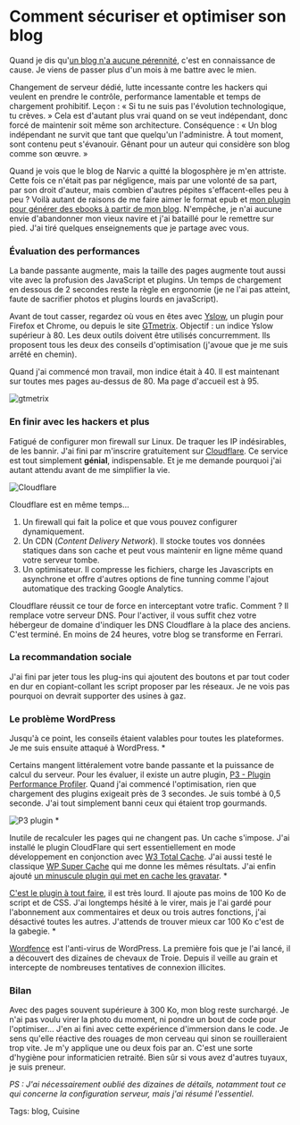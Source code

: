 # Comment sécuriser et optimiser son blog

Quand je dis qu'[un blog n'a aucune pérennité](http://blog.tcrouzet.com/2013/01/21/le-blog-une-pratique-depassee/), c'est en connaissance de cause. Je viens de passer plus d'un mois à me battre avec le mien.

Changement de serveur dédié, lutte incessante contre les hackers qui veulent en prendre le contrôle, performance lamentable et temps de chargement prohibitif. Leçon : « Si tu ne suis pas l'évolution technologique, tu crèves. » Cela est d'autant plus vrai quand on se veut indépendant, donc forcé de maintenir soit même son architecture. Conséquence : « Un blog indépendant ne survit que tant que quelqu'un l'administre. À tout moment, sont contenu peut s'évanouir. Gênant pour un auteur qui considère son blog comme son œuvre. »

Quand je vois que le blog de Narvic a quitté la blogosphère je m'en attriste. Cette fois ce n'était pas par négligence, mais par une volonté de sa part, par son droit d'auteur, mais combien d'autres pépites s'effacent-elles peu à peu ? Voilà autant de raisons de me faire aimer le format epub et [mon plugin pour générer des ebooks à partir de mon blog](http://wordpress.org/extend/plugins/wp2epub/). N'empêche, je n'ai aucune envie d'abandonner mon vieux navire et j'ai bataillé pour le remettre sur pied. J'ai tiré quelques enseignements que je partage avec vous.

### Évaluation des performances

La bande passante augmente, mais la taille des pages augmente tout aussi vite avec la profusion des JavaScript et plugins. Un temps de chargement en dessous de 2 secondes reste la règle en ergonomie (je ne l'ai pas atteint, faute de sacrifier photos et plugins lourds en javaScript).

Avant de tout casser, regardez où vous en êtes avec [Yslow](http://developer.yahoo.com/yslow/), un plugin pour Firefox et Chrome, ou depuis le site [GTmetrix](http://gtmetrix.com). Objectif : un indice Yslow supérieur à 80. Les deux outils doivent être utilisés concurremment. Ils proposent tous les deux des conseils d'optimisation (j'avoue que je me suis arrêté en chemin).

Quand j'ai commencé mon travail, mon indice était à 40. Il est maintenant sur toutes mes pages au-dessus de 80. Ma page d'accueil est à 95.

![gtmetrix](http://blog.tcrouzet.comhttps://tcrouzet.com/images_tc/2013/01/opt_gtmetrix.png)

### En finir avec les hackers et plus

Fatigué de configurer mon firewall sur Linux. De traquer les IP indésirables, de les bannir. J'ai fini par m'inscrire gratuitement sur [Cloudflare](www.cloudflare.com). Ce service est tout simplement **génial**, indispensable. Et je me demande pourquoi j'ai autant attendu avant de me simplifier la vie.

![Cloudflare](http://blog.tcrouzet.comhttps://tcrouzet.com/images_tc/2013/01/opt_cloudware.png)

Cloudflare est en même temps…

1. Un firewall qui fait la police et que vous pouvez configurer dynamiquement.
2. Un CDN (*Content Delivery Network*). Il stocke toutes vos données statiques dans son cache et peut vous maintenir en ligne même quand votre serveur tombe.
3. Un optimisateur. Il compresse les fichiers, charge les Javascripts en asynchrone et offre d'autres options de fine tunning comme l'ajout automatique des tracking Google Analytics.

Cloudflare réussit ce tour de force en interceptant votre trafic. Comment ? Il remplace votre serveur DNS. Pour l'activer, il vous suffit chez votre hébergeur de domaine d'indiquer les DNS Cloudflare à la place des anciens. C'est terminé. En moins de 24 heures, votre blog se transforme en Ferrari.

### La recommandation sociale

J'ai fini par jeter tous les plug-ins qui ajoutent des boutons et par tout coder en dur en copiant-collant les script proposer par les réseaux. Je ne vois pas pourquoi on devrait supporter des usines à gaz.

### Le problème WordPress

Jusqu'à ce point, les conseils étaient valables pour toutes les plateformes. Je me suis ensuite attaqué à WordPress.
*

Certains mangent littéralement votre bande passante et la puissance de calcul du serveur. Pour les évaluer, il existe un autre plugin, [P3 - Plugin Performance Profiler](http://wordpress.org/extend/plugins/p3-profiler/). Quand j'ai commencé l'optimisation, rien que chargement des plugins exigeait près de 3 secondes. Je suis tombé à 0,5 seconde. J'ai tout simplement banni ceux qui étaient trop gourmands.

![P3 plugin](http://blog.tcrouzet.comhttps://tcrouzet.com/images_tc/2013/01/opt_p3.png)
*

Inutile de recalculer les pages qui ne changent pas. Un cache s'impose. J'ai installé le plugin CloudFlare qui sert essentiellement en mode développement en conjonction avec [W3 Total Cache](http://wordpress.org/extend/plugins/w3-total-cache/). J'ai aussi testé le classique [WP Super Cache](http://wordpress.org/extend/plugins/wp-super-cache/) qui me donne les mêmes résultats. J'ai enfin ajouté [un minuscule plugin qui met en cache les gravatar](http://wordpress.org/extend/plugins/wp-gravatar-mini-cache/).
*

[C'est le plugin à tout faire](http://wordpress.org/extend/plugins/jetpack/), il est très lourd. Il ajoute pas moins de 100 Ko de script et de CSS. J'ai longtemps hésité à le virer, mais je l'ai gardé pour l'abonnement aux commentaires et deux ou trois autres fonctions, j'ai désactivé toutes les autres. J'attends de trouver mieux car 100 Ko c'est de la gabegie.
*

[Wordfence](http://wordpress.org/extend/plugins/wordfence/) est l'anti-virus de WordPress. La première fois que je l'ai lancé, il a découvert des dizaines de chevaux de Troie. Depuis il veille au grain et intercepte de nombreuses tentatives de connexion illicites.

### Bilan

Avec des pages souvent supérieure à 300 Ko, mon blog reste surchargé. Je n'ai pas voulu virer la photo du moment, ni pondre un bout de code pour l'optimiser… J'en ai fini avec cette expérience d'immersion dans le code. Je sens qu'elle réactive des rouages de mon cerveau qui sinon se rouilleraient trop vite. Je m'y applique une ou deux fois par an. C'est une sorte d'hygiène pour informaticien retraité. Bien sûr si vous avez d'autres tuyaux, je suis preneur.

*PS : J'ai nécessairement oublié des dizaines de détails, notamment tout ce qui concerne la configuration serveur, mais j'ai résumé l'essentiel.*

Tags: blog, Cuisine